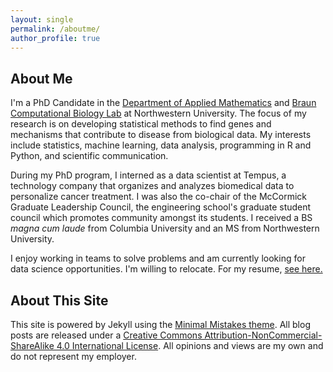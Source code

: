 ```yaml
---
layout: single
permalink: /aboutme/
author_profile: true
---
```


## About Me

I'm a PhD Candidate in the [Department of Applied Mathematics](https://www.mccormick.northwestern.edu/applied-math/) and 
[Braun Computational Biology Lab](https://www.feinberg.northwestern.edu/faculty-profiles/az/profile.html?xid=23119) at Northwestern University. The focus of my research
is on developing statistical methods to find genes and mechanisms
that  contribute to disease from biological data. My interests
include statistics, machine learning, data analysis, programming in R and
Python, and scientific communication.

During my PhD program, I interned as a data scientist at Tempus, a technology
company that organizes and analyzes biomedical data to personalize cancer
treatment. I was also the co-chair of the McCormick Graduate Leadership Council,
the engineering school's graduate student council which promotes community
amongst its students. I received a BS *magna cum laude* from Columbia University 
and an MS from Northwestern University. 

I enjoy working in teams to solve problems and am currently looking for data
science opportunities. I'm willing to relocate. For my resume, [see here.](https://drive.google.com/file/d/1HEjVull6jIBldHTRUX3vibv2dCEvAhV_/view?usp=sharing)


## About This Site

This site is powered by Jekyll using the 
[Minimal Mistakes theme](https://mmistakes.github.io/minimal-mistakes/). All blog posts are
released under a 
[Creative Commons Attribution-NonCommercial-ShareAlike 4.0 International License](https://creativecommons.org/licenses/by-nc-sa/4.0/). All
opinions and views are my own and do not represent my employer.








